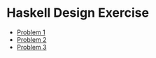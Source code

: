 # Haskell Design Exercise

- [Problem 1](problem-defintion-1.md)
- [Problem 2](problem-defintion-2.md)
- [Problem 3](problem-defintion-3.md)